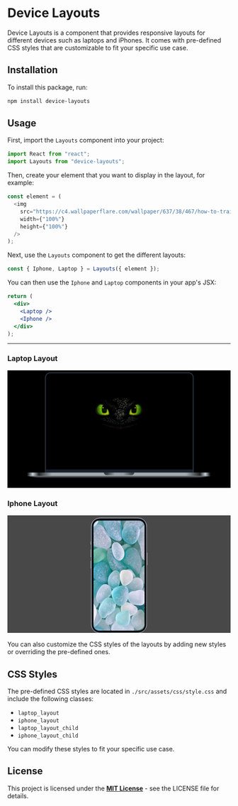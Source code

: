 # Device Layouts

Device Layouts is a component that provides responsive layouts for different devices such as laptops and iPhones. It comes with pre-defined CSS styles that are customizable to fit your specific use case.

## Installation

To install this package, run:
```bash
npm install device-layouts
```

## Usage

First, import the `Layouts` component into your project:

```js
import React from "react";
import Layouts from "device-layouts";
```

Then, create your element that you want to display in the layout, for example:
```js
const element = (
  <img
    src="https://c4.wallpaperflare.com/wallpaper/637/38/467/how-to-train-your-dragon-black-toothless-simple-background-wallpaper-preview.jpg"
    width={"100%"}
    height={"100%"}
  />
);
```

Next, use the `Layouts` component to get the different layouts:
```js
const { Iphone, Laptop } = Layouts({ element });
```

You can then use the `Iphone` and `Laptop` components in your app's JSX:

```jsx
return (
  <div>
    <Laptop />
    <Iphone />
  </div>
);
```

---

### Laptop Layout
<img src="./src/assets/images/laptop-layout.png"/>

### Iphone Layout
<img src="./src/assets/images/iphone-layout.png"/>


You can also customize the CSS styles of the layouts by adding new styles or overriding the pre-defined ones.

## CSS Styles

The pre-defined CSS styles are located in `./src/assets/css/style.css` and include the following classes:

- `laptop_layout`
- `iphone_layout`
- `laptop_layout_child`
- `iphone_layout_child`

You can modify these styles to fit your specific use case.

## License

This project is licensed under the **[MIT License](https://github.com/jacksonkasi1/device-layouts/blob/main/LICENSE)** - see the LICENSE file for details.

